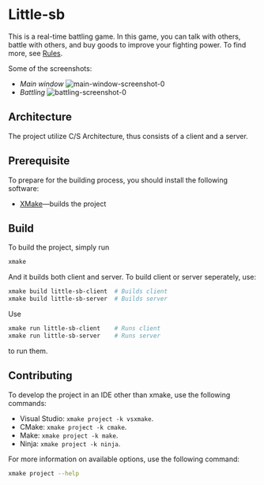 # Little-sb
This is a real-time battling game. In this game, you can talk with others,
battle with others, and buy goods to improve your fighting power. To find more,
see [Rules](./docs/rules.md).

Some of the screenshots:

- *Main window*
    ![main-window-screenshot-0](./docs/images/main-window-screenshot-0.png "main-window-screenshot-0")
- *Battling*
    ![battling-screenshot-0](./docs/images/battling-screenshot-0.png "battling-screenshot-0")

## Architecture
The project utilize C/S Architecture, thus consists of a client and a server.

## Prerequisite
To prepare for the building process, you should install the following software:
- [XMake](https://xmake.io)—builds the project

## Build
To build the project, simply run
```bash
xmake
```
And it builds both client and server. To build client or server seperately, use:
```bash
xmake build little-sb-client  # Builds client
xmake build little-sb-server  # Builds server
```
Use
```bash
xmake run little-sb-client    # Runs client
xmake run little-sb-server    # Runs server
```
to run them.

## Contributing
To develop the project in an IDE other than xmake, use the following commands:
- Visual Studio: `xmake project -k vsxmake`.
- CMake: `xmake project -k cmake`.
- Make: `xmake project -k make`.
- Ninja: `xmake project -k ninja`.

For more information on available options, use the following command:
```bash
xmake project --help
```
